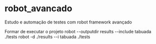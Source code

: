 # robot_avancado
Estudo e automação de testes com robot framework avançado


Formar de executar o projeto
robot --outputdir results --include tabuada ./tests
robot -d ./results --i tabuada ./tests